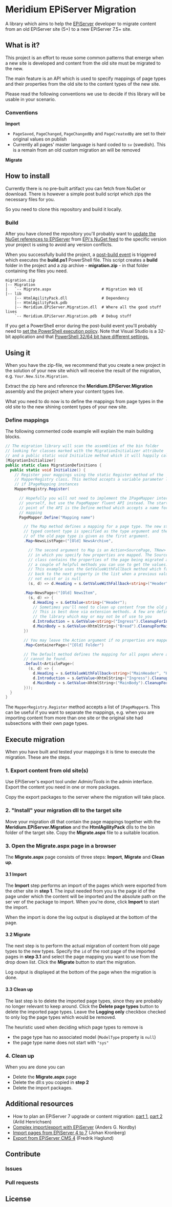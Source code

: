 # Meridium EPiServer Migration

A library which aims to help the [EPiServer](http://www.episerver.com/) developer to migrate content from an old EPiServer site (5+) to a new EPiServer 7.5+ site.

## What is it?

This project is an effort to reuse some common patterns that emerge when a new site is developed and content from the old site must be migrated to the new. 

The main feature is an API which is used to specify mappings of page types and their properties from the old site to the content types of the new site. 

Please read the following conventions we use to decide if this library will be usable in your scenario.

### Conventions

**Import**

- `PageSaved`, `PageChanged`, `PageChangedBy` and `PageCreatedBy` are set to their original values on publish
- Currently all pages' master language is hard coded to `sv` (swedish). This is a remain from an old custom migration an will be removed

**Migrate**

## How to install

Currently there is no pre-built artifact you can fetch from NuGet or download. There is however a simple post build script which zips the necessary files for you. 

So you need to clone this repository and build it locally. 

### Build

After you have cloned the repository you'll probably want to [update the NuGet references to EPiServer](http://world.episerver.com/documentation/items/installation-instructions/installing-episerver-updates/) from [EPi's NuGet feed](http://nuget.episerver.com/feed/packages.svc/) to the specific version your project is using to avoid any version conflicts. 

When you successfully build the project, a [post-build event](https://msdn.microsoft.com/en-us/library/ke5z92ks.aspx) is triggered which executes the **build.ps1** PowerShell file. This script creates a **build** folder in the project and a zip archive - **migration.zip** - in that folder containing the files you need.    

```
migration.zip
|-- Migration
|   `-- Migrate.aspx                      # Migration Web UI 
|-- lib
    |-- HtmlAgilityPack.dll               # Dependency
    |-- HtmlAgilityPack.pdb
    |-- Meridium.EPiServer.Migration.dll  # Where all the good stuff lives
    `-- Meridium.EPiServer.Migration.pdb  # Debug stuff
```

If you get a PowerShell error during the post-build event you'll probably need to [set the PowerShell execution policy](http://stackoverflow.com/questions/6500320/post-build-event-execute-powershell). Note that Visual Studio is a 32-bit application and that [PowerShell 32/64 bit have different settings.](http://forloveofsoftware.blogspot.se/2011/07/powershell-32-and-64-bit-have-different.html)

## Using it

When you have the zip-file, we recommend that you create a new project in the solution of your new site which will receive the result of the migration, e.g. `Your.New.Site.Migration`.

Extract the zip here and reference the **Meridium.EPiServer.Migration** assembly and the project where your content types live.

What you need to do now is to define the mappings from page types in the old site to the new shining content types of your new site. 

### Define mappings

The following commented code example will explain the main building blocks.

```c#
// The migration library will scan the assemblies of the bin folder
// looking for classes marked with the MigrationInitializer attribute
// and a public static void Initialize method which it will happily call.
[MigrationInitializer]
public static class MigrationDefinitions {
  public static void Initialize() {
    // Register your mappings using the static Register method of the 
    // MapperRegistry class. This method accepts a variable parameter list
    // if IPageMapping instances
    MapperRegistry.Register(

      // Hopefully you will not need to implement the IPageMapper interface
      // yourself, but use the PageMapper fluent API instead. The starting
      // point of the API is the Define method which accepts a name for the
      // mapping
      PageMapper.Define("Mapping name")

        // The Map method defines a mapping for a page type. The new strongly 
        // typed content type is specified as the type argument and the name 
        // of the old page type is given as the first argument. 
        .Map<NewsListPage>("[Old] NewsArchive",

          // The second argument to Map is an Action<SourcePage, TNew> callback
          // in which you specify how properties are mapped. The SourcePage
          // class contains the properties of the page being migrated and has
          // a couple of helpful methods you can use to get the values. 
          // This example uses the GetValueWithFallback method which falls 
          // back to the next property in the list when a previous value does
          // not exist or is null
          (s, d) => d.Heading = s.GetValueWithFallback<string>("Header", "PageName"))

        .Map<NewsPage>("[Old] NewsItem",
          (s, d) => {
            d.Heading = s.GetValue<string>("Header");
            // Sometimes you'll need to clean up content from the old pages
            // This is best done via extension methods. A few are defined in
            // the library which may or may not be of use to you
            d.Introduction = s.GetValue<string>("Ingress").CleanupForIntroduction();
            d.MainBody = s.GetValue<XhtmlString>("Bread").CleanupForMainBody();
        })

        // You may leave the Action argument if no properties are mapped
        .Map<ContainerPage>("[Old] Folder")

        // The Default method defines the mapping for all pages where a mapping
        // cannot be found.
        .Default<ArticlePage>(
          (s, d) => {
            d.Heading = s.GetValueWithFallback<string>("MainHeader", "Header", "PageName");
            d.Introduction = s.GetValue<XhtmlString>("Ingress").CleanupForIntroduction();
            d.MainBody = s.GetValue<XhtmlString>("MainBody").CleanupForMainBody();
        }));
  }
}
```

The `MapperRegistry.Register` method accepts a list of `IPageMapper`s. This can be useful if you want to separate the mappings, e.g. when you are importing content from more than one site or the original site had subsections with their own page types.

## Execute migration

When you have built and tested your mappings it is time to execute the migration. These are the steps.

### 1. Export content from old site(s)

Use EPiServer's export tool under _Admin/Tools_ in the admin interface. Export the content you need in one or more packages.

Copy the export packages to the server where the migration will take place.

### 2. "Install" your migration dll to the target site

Move your migration dll that contain the page mappings together with the **Meridium.EPiServer.Migration** and the **HtmlAgilityPack** dlls to the bin folder of the target site. Copy the **Migrate.aspx** file to a suitable location.

### 3. Open the Migrate.aspx page in a browser

The **Migrate.aspx** page consists of three steps: **Import**, **Migrate** and **Clean up**.

#### 3.1 Import

The **Import** step performs an import of the pages which were exported from the other site in **step 1**. The input needed from you is the page id of the page under which the content will be imported and the absolute path on the ser ver of the package to import. When you're done, click **Import** to start the import. 

When the import is done the log output is displayed at the bottom of the page.

#### 3.2 Migrate

The next step is to perform the actual migration of content from old page types to the new types. Specify the `id` of the root page of the imported pages in **step 3.1** and select the page mapping you want to use from the drop down list. Click the **Migrate** button to start the migration.

Log output is displayed at the bottom of the page when the migration is done.

#### 3.3 Clean up

The last step is to delete the imported page types, since they are probably no longer relevant to keep around. Click the **Delete page types** button to delete the imported page types. Leave the **Logging only** checkbox checked to only log the page types which would be removed.

The heuristic used when deciding which page types to remove is 

- the page type has no associated model (`ModelType` property is `null`)
- the page type name does not start with `"sys"`

### 4. Clean up

When you are done you can

- Delete the **Migrate.aspx** page
- Delete the dll:s you copied in **step 2**
- Delete the import packages.

## Additional resources

- How to plan an EPiServer 7 upgrade or content migration: [part 1](http://www.epinova.no/blog/arild-henrichsen/dates/2013/11/how-to-plan-an-episerver-7-upgrade-or-content-migration--part-1/), [part 2](http://www.epinova.no/blog/arild-henrichsen/dates/2014/3/how-to-plan-an-episerver-7-upgrade-or-content-migration---part-2/) (Arild Henrichsen)
- [Complex import/export with EPiServer](https://andersnordby.wordpress.com/2012/06/04/complex-importexport-with-episerver/) (Anders G. Nordby) 
- [Import pages from EPiServer 4 to 7](http://krompaco.nu/2013/03/one-way-to-import-pages-from-episerver-4-to-7/) (Johan Kronberg)
- [Export from EPiServer CMS 4](http://blog.fredrikhaglund.se/blog/2008/02/28/export-from-episerver-cms-4/) (Fredrik Haglund)

## Contribute

### Issues

### Pull requests

## License


